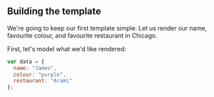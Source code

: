## Building the template

We're going to keep our first template simple. Let us render our name, favourite colour, and favourite restaurant in Chicago.

First, let's model what we'd like rendered:

```javascript
var data = {
  name: "James",
  colour: "purple",
  restaurant: "Arami"
};
```
